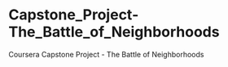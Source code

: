 # Capstone_Project-The_Battle_of_Neighborhoods
Coursera Capstone Project - The Battle of Neighborhoods
